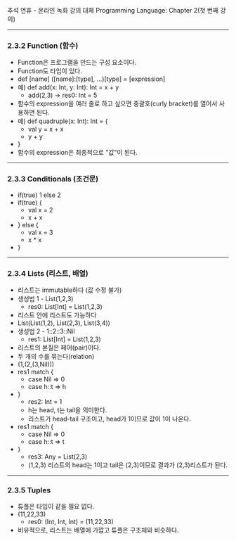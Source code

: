 추석 연휴 - 온라인 녹화 강의 대체
Programming Language: Chapter 2(첫 번째 강의)

---
### 2.3.2 Function (함수)
- Function은 프로그램을 만드는 구성 요소이다.
- Function도 타입이 있다.
- def [name] ([name]:[type], ...)[type] = [expression]
- 예) def add(x: Int, y: Int): Int = x + y
	- add(2,3) -> res0: Int = 5
- 함수의 expression을 여러 줄로 하고 싶으면 중괄호(curly bracket)를 열어서 사용하면 된다.
- 예) def quadruple(x: Int): Int = {
	- val y = x + x
	- y + y
- }
- 함수의 expression은 최종적으로 "값"이 된다.

---
### 2.3.3 Conditionals (조건문)
- if(true) 1 else 2
- if(true) {
	- val x = 2
	- x + x
- } else {
	- val x = 3
	- x * x
- }

---
### 2.3.4 Lists (리스트, 배열)
- 리스트는 immutable하다 (값 수정 불가)
- 생성법 1 - List(1,2,3)
	- res0: List[Int] = List(1,2,3)
- 리스트 안에 리스트도 가능하다
- List(List(1,2), List(2,3), List(3,4))
- 생성법 2 - 1::2::3::Nil
	- res1: List[Int] = List(1,2,3)
- 리스트의 본질은 페어(pair)이다.
- 두 개의 수를 묶는다(relation)
- (1,(2,(3,Nil)))
- res1 match {
	- case Nil => 0
	- case h::t => h
- }
	- res2: Int = 1
	- h는 head, t는 tail을 의미한다.
	- 리스트가 head-tail 구조이고, head가 1이므로 값이 1이 나온다.
- res1 match {
	- case Nil => 0
	- case h::t => t
- }
	- res3: Any = List(2,3)
	- (1,2,3) 리스트의 head는 1이고 tail은 (2,3)이므로 결과가 (2,3)리스트가 된다. 

---
### 2.3.5 Tuples
- 튜플은 타입이 같을 필요 없다.
- (11,22,33)
	- res0: (Int, Int, Int) = (11,22,33)
- 비유적으로, 리스트는 배열에 가깝고 튜플은 구조체와 비슷하다.